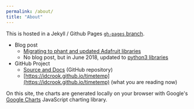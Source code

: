 ```yaml
---
permalink: /about/
title: "About"
---
```


This is hosted in a Jekyll / Github Pages [`gh-pages` branch](https://github.com/idcrook/timetemp/tree/gh-pages).

 - Blog post
   - [Migrating to phant and updated Adafruit libraries](https://idcrook.github.io/Moving-Indoor-Weather-Logging-To-Phant/)
   - No blog post, but in June 2018, updated to [python3 libraries](https://github.com/idcrook/timetemp/blob/master/install/BUILD_PYTHON3.md)
 - GitHub Project
   - [Source and Docs](https://github.com/idcrook/timetemp) (GitHub repository)
   - [https://idcrook.github.io/timetemp](https://idcrook.github.io/timetemp) (what you are reading now)


On this site, the charts are generated locally on your browser with Google's  [Google Charts](https://developers.google.com/chart/interactive/docs) JavaScript charting library.
